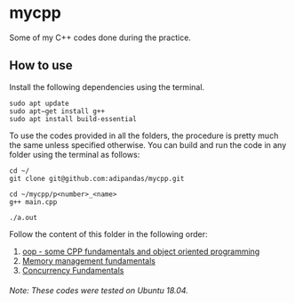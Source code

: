 # mycpp
Some of my C++ codes done during the practice.

## How to use

Install the following dependencies using the terminal.
```
sudo apt update
sudo apt−get install g++
sudo apt install build-essential
```

To use the codes provided in all the folders, the procedure is pretty much the same unless specified otherwise. You can build and run the code in any folder using the terminal as follows:

```
cd ~/
git clone git@github.com:adipandas/mycpp.git

cd ~/mycpp/p<number>_<name>
g++ main.cpp

./a.out
```

Follow the content of this folder in the following order:

1. [oop - some CPP fundamentals and object oriented programming](oop/)
2. [Memory management fundamentals](memory_management/)
3. [Concurrency Fundamentals](concurrency/)

###### Note: These codes were tested on Ubuntu 18.04.
